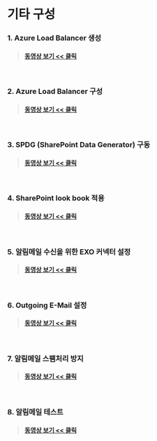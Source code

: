 # 기타 구성

### 1. Azure Load Balancer 생성
> #### [동영상 보기 << 클릭](https://youtu.be/a_ezFu8nmE8?t=5h03m52s)   
<br/>

### 2. Azure Load Balancer 구성
> #### [동영상 보기 << 클릭](https://youtu.be/a_ezFu8nmE8?t=5h09m00s)   
<br/>

### 3. SPDG (SharePoint Data Generator) 구동
> #### [동영상 보기 << 클릭](https://youtu.be/a_ezFu8nmE8?t=5h40m20s)   
<br/>

### 4. SharePoint look book 적용
> #### [동영상 보기 << 클릭](https://youtu.be/a_ezFu8nmE8?t=5h48m55s)   
<br/>

### 5. 알림메일 수신을 위한 EXO 커넥터 설정
> #### [동영상 보기 << 클릭](https://youtu.be/a_ezFu8nmE8?t=5h53m52s)   
<br/>

### 6. Outgoing E-Mail 설정
> #### [동영상 보기 << 클릭](https://youtu.be/a_ezFu8nmE8?t=5h55m22s)   
<br/>

### 7. 알림메일 스팸처리 방지
> #### [동영상 보기 << 클릭](https://youtu.be/a_ezFu8nmE8?t=6h07m37s)   
<br/>

### 8. 알림메일 테스트
> #### [동영상 보기 << 클릭](https://youtu.be/a_ezFu8nmE8?t=6h22m12s)   
<br/>
